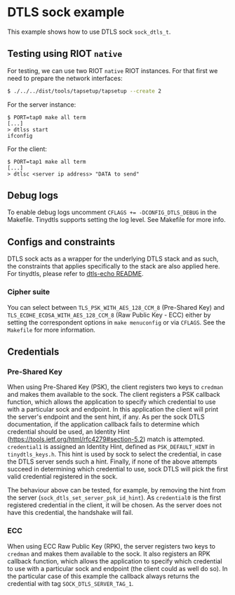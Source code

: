 # DTLS sock example

This example shows how to use DTLS sock `sock_dtls_t`.

## Testing using RIOT `native`

For testing, we can use two RIOT `native` RIOT instances. For that first we
need to prepare the network interfaces:

```bash
$ ./../../dist/tools/tapsetup/tapsetup --create 2
```

For the server instance:

```
$ PORT=tap0 make all term
[...]
> dtlss start
ifconfig
```

For the client:

```
$ PORT=tap1 make all term
[...]
> dtlsc <server ip address> "DATA to send"
```

## Debug logs

To enable debug logs uncomment `CFLAGS += -DCONFIG_DTLS_DEBUG` in the Makefile.
Tinydtls supports setting the log level. See Makefile for more info.

## Configs and constraints

DTLS sock acts as a wrapper for the underlying DTLS stack and as such, the
constraints that applies specifically to the stack are also applied here.
For tinydtls, please refer to [dtls-echo README][1].

[1]: https://github.com/RIOT-OS/RIOT/blob/master/examples/dtls-echo/README.md

### Cipher suite
You can select between `TLS_PSK_WITH_AES_128_CCM_8` (Pre-Shared Key) and
`TLS_ECDHE_ECDSA_WITH_AES_128_CCM_8` (Raw Public Key - ECC) either by setting
the correspondent options in `make menuconfig` or via `CFLAGS`. See the `Makefile`
for more information.

## Credentials
### Pre-Shared Key
When using Pre-Shared Key (PSK), the client registers two keys to `credman` and
makes them available to the sock. The client registers a PSK callback function,
which allows the application to specify which credential to use with a
particular sock and endpoint. In this application the client will print the
server's endpoint and the sent hint, if any. As per the sock DTLS documentation,
if the application callback fails to determine which credential should be used,
an Identity Hint (https://tools.ietf.org/html/rfc4279#section-5.2) match is
attempted. `credential1` is assigned an Identity Hint, defined as
`PSK_DEFAULT_HINT` in `tinydtls_keys.h`. This hint is used by sock to select the
credential, in case the DTLS server sends such a hint. Finally, if none of the
above attempts succeed in determining which credential to use, sock DTLS will
pick the first valid credential registered in the sock.

The behaviour above can be tested, for example, by removing the hint from the
server (`sock_dtls_set_server_psk_id_hint`). As `credential0` is the first
registered credential in the client, it will be chosen. As the server does not
have this credential, the handshake will fail.

### ECC
When using ECC Raw Public Key (RPK), the server registers two keys to `credman`
and makes them available to the sock. It also registers an RPK callback
function, which allows the application to specify which credential to use with a
particular sock and endpoint (the client could as well do so). In the particular
case of this example the callback always returns the credential with tag
`SOCK_DTLS_SERVER_TAG_1`.
